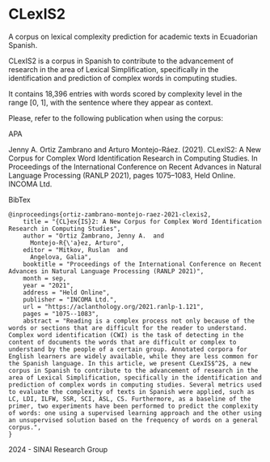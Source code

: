 # CLexIS2
A corpus on lexical complexity prediction for academic texts in Ecuadorian Spanish.

CLexIS2 is a corpus in Spanish to contribute to the advancement of research in the area of Lexical Simplification, specifically in the identification and prediction of complex words in computing studies.

It contains 18,396 entries with words scored by complexity level in the range [0, 1], with the sentence where they appear as context.

Please, refer to the following publication when using the corpus:

APA

Jenny A. Ortiz Zambrano and Arturo Montejo-Ráez. (2021). CLexIS2: A New Corpus for Complex Word Identification Research in Computing Studies. In Proceedings of the International Conference on Recent Advances in Natural Language Processing (RANLP 2021), pages 1075–1083, Held Online. INCOMA Ltd.


BibTex
```
@inproceedings{ortiz-zambrano-montejo-raez-2021-clexis2,
    title = "{CL}ex{IS}2: A New Corpus for Complex Word Identification Research in Computing Studies",
    author = "Ortiz Zambrano, Jenny A.  and
      Montejo-R{\'a}ez, Arturo",
    editor = "Mitkov, Ruslan  and
      Angelova, Galia",
    booktitle = "Proceedings of the International Conference on Recent Advances in Natural Language Processing (RANLP 2021)",
    month = sep,
    year = "2021",
    address = "Held Online",
    publisher = "INCOMA Ltd.",
    url = "https://aclanthology.org/2021.ranlp-1.121",
    pages = "1075--1083",
    abstract = "Reading is a complex process not only because of the words or sections that are difficult for the reader to understand. Complex word identification (CWI) is the task of detecting in the content of documents the words that are difficult or complex to understand by the people of a certain group. Annotated corpora for English learners are widely available, while they are less common for the Spanish language. In this article, we present CLexIS$^2$, a new corpus in Spanish to contribute to the advancement of research in the area of Lexical Simplification, specifically in the identification and prediction of complex words in computing studies. Several metrics used to evaluate the complexity of texts in Spanish were applied, such as LC, LDI, ILFW, SSR, SCI, ASL, CS. Furthermore, as a baseline of the primer, two experiments have been performed to predict the complexity of words: one using a supervised learning approach and the other using an unsupervised solution based on the frequency of words on a general corpus.",
}
```


2024 - SINAI Research Group
